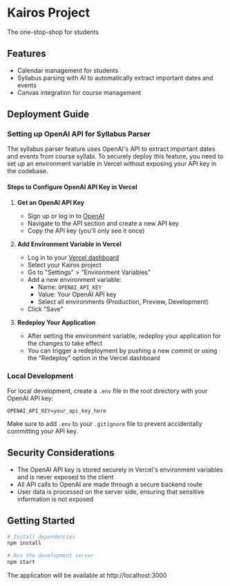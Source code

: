 # Kairos Project
The one-stop-shop for students

## Features
- Calendar management for students
- Syllabus parsing with AI to automatically extract important dates and events
- Canvas integration for course management

## Deployment Guide

### Setting up OpenAI API for Syllabus Parser

The syllabus parser feature uses OpenAI's API to extract important dates and events from course syllabi. To securely deploy this feature, you need to set up an environment variable in Vercel without exposing your API key in the codebase.

#### Steps to Configure OpenAI API Key in Vercel

1. **Get an OpenAI API Key**
   - Sign up or log in to [OpenAI](https://platform.openai.com/)
   - Navigate to the API section and create a new API key
   - Copy the API key (you'll only see it once)

2. **Add Environment Variable in Vercel**
   - Log in to your [Vercel dashboard](https://vercel.com/)
   - Select your Kairos project
   - Go to "Settings" > "Environment Variables"
   - Add a new environment variable:
     - Name: `OPENAI_API_KEY`
     - Value: Your OpenAI API key
     - Select all environments (Production, Preview, Development)
   - Click "Save"

3. **Redeploy Your Application**
   - After setting the environment variable, redeploy your application for the changes to take effect
   - You can trigger a redeployment by pushing a new commit or using the "Redeploy" option in the Vercel dashboard

### Local Development

For local development, create a `.env` file in the root directory with your OpenAI API key:

```
OPENAI_API_KEY=your_api_key_here
```

Make sure to add `.env` to your `.gitignore` file to prevent accidentally committing your API key.

## Security Considerations

- The OpenAI API key is stored securely in Vercel's environment variables and is never exposed to the client
- All API calls to OpenAI are made through a secure backend route
- User data is processed on the server side, ensuring that sensitive information is not exposed

## Getting Started

```bash
# Install dependencies
npm install

# Run the development server
npm start
```

The application will be available at http://localhost:3000
